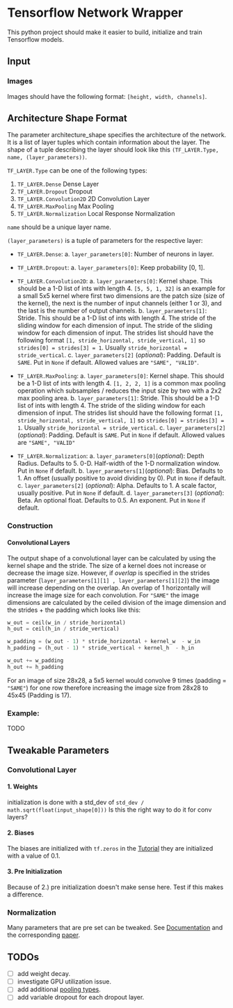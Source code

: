 # Tensorflow Network Wrapper
This python project should make it easier to build, initialize and train Tensorflow models.

## Input
### Images
Images should have the following format: ```[height, width, channels]```. 

## Architecture Shape Format
The parameter architecture_shape specifies the architecture of the network. It is a list of layer tuples which contain information about the layer. 
The shape of a tuple describing the layer should look like this ```(TF_LAYER.Type, name, (layer_parameters))```.

```TF_LAYER.Type``` can be one of the following types:
1. ```TF_LAYER.Dense``` Dense Layer
2. ```TF_LAYER.Dropout``` Dropout
3. ```TF_LAYER.Convolution2D``` 2D Convolution Layer
4. ```TF_LAYER.MaxPooling``` Max Pooling
5. ```TF_LAYER.Normalization``` Local Response Normalization


```name``` should be a unique layer name.


```(layer_parameters)``` is a tuple of parameters for the respective layer:


- ```TF_LAYER.Dense```: 
  a. ```layer_parameters[0]```: Number of neurons in layer.



- ```TF_LAYER.Dropout```: 
    a. ```layer_parameters[0]```: Keep probability [0, 1].

- ```TF_LAYER.Convolution2D```: 
  a. ```layer_parameters[0]```: Kernel shape. This should be a 1-D list of ints with length 4. ```[5, 5, 1, 32]``` is an example for a small 5x5 kernel where first two dimensions are the patch size (size of the kernel), the next is the number of input channels (either 1 or 3), and the last is the number of output channels.
  b. ```layer_parameters[1]```: Stride. This should be a 1-D list of ints with length 4. The stride of the sliding window for each dimension of input. The stride of the sliding window for each dimension of input. The strides list should have the following format ```[1, stride_horizontal, stride_vertical, 1]``` so ```strides[0] = strides[3] = 1```. Usually ```stride_horizontal = stride_vertical```.
  c. ```layer_parameters[2]``` (_optional_): Padding. Default is ```SAME```. Put in ```None``` if default. Allowed values are ```"SAME", "VALID"```. 



- ```TF_LAYER.MaxPooling```: 
  a. ```layer_parameters[0]```: Kernel shape. This should be a 1-D list of ints with length 4. ```[1, 2, 2, 1]``` is a common max pooling operation which subsamples / reduces the input size by two with a 2x2 max pooling area.
  b. ```layer_parameters[1]```: Stride. This should be a 1-D list of ints with length 4. The stride of the sliding window for each dimension of input. The strides list should have the following format ```[1, stride_horizontal, stride_vertical, 1]``` so ```strides[0] = strides[3] = 1```. Usually ```stride_horizontal = stride_vertical```.
  c. ```layer_parameters[2]``` (_optional_): Padding. Default is ```SAME```. Put in ```None``` if default. Allowed values are ```"SAME", "VALID"```

- ```TF_LAYER.Normalization```: 
  a. ```layer_parameters[0]```(_optional_): Depth Radius. Defaults to 5. 0-D. Half-width of the 1-D normalization window. Put in ```None``` if default.
  b. ```layer_parameters[1]```(_optional_): Bias. Defaults to 1. An offset (usually positive to avoid dividing by 0). Put in ```None``` if default.
  c. ```layer_parameters[2]``` (_optional_): Alpha. Defaults to 1. A scale factor, usually positive. Put in ```None``` if default.
  d. ```layer_parameters[3]``` (_optional_): Beta. An optional float. Defaults to 0.5. An exponent. Put in ```None``` if default.

### Construction

#### Convolutional Layers
The output shape of a convolutional layer can be calculated by using the kernel shape and the stride.
The size of a kernel does not increase or decrease the image size. However, if *overlap* is specified in the strides parameter (```layer_parameters[1][1] , layer_parameters[1][2]```) the image will increase depending on the overlap. An overlap of 1 horizontally will increase the image size for each convolution. 
For ```"SAME"``` the image dimensions are calculated by the ceiled division of the image dimension and the strides + the padding which looks like this:
```python
w_out = ceil(w_in / stride_horizontal)
h_out = ceil(h_in / stride_vertical)

w_padding = (w_out - 1) * stride_horizontal + kernel_w  - w_in
h_padding = (h_out - 1) * stride_vertical + kernel_h  - h_in

w_out += w_padding
h_out += h_padding
```
For an image of size 28x28, a 5x5 kernel would convolve 9 times (padding = ```"SAME"```) for one row therefore increasing the image size from 28x28 to 45x45 (Padding is 17).

### Example:
TODO

## Tweakable Parameters

### Convolutional Layer
#### 1. Weights
initialization is done with a std_dev of ```std_dev / math.sqrt(float(input_shape[0]))```
Is this the right way to do it for conv layers?

#### 2. Biases
The biases are initialized with ```tf.zeros``` in the [Tutorial](https://www.tensorflow.org/tutorials/deep_cnn/#cifar-10_model) they are initialized with a value of 0.1.

#### 3. Pre Initialization
Because of 2.) pre initialization doesn't make sense here. Test if this makes a difference.

### Normalization
Many parameters that are pre set can be tweaked. See [Documentation](https://www.tensorflow.org/api_docs/python/nn/normalization) and the corresponding [paper](http://papers.nips.cc/paper/4824-imagenet-classification-with-deep-convolutional-neural-networks).

## TODOs
- [ ] add weight decay.
- [ ] investigate GPU utilization issue.
- [ ] add additional [pooling types](https://www.tensorflow.org/api_docs/python/nn/pooling).
- [ ] add variable dropout for each dropout layer.